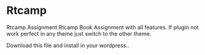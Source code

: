 # Rtcamp
Rtcamp Assignment
Rtcamp Book Assignment with all features.
If plugin not work perfect in any theme just switch to the other theme.

Download this file and install in your wordpress..
